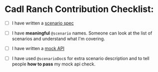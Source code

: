 # Cadl Ranch Contribution Checklist:

- [ ] I have written a [scenario spec](../docs/writing-scenario-spec.md)
- [ ] I have **meaningful** `@scenario` names. Someone can look at the list of scenarios and understand what I'm covering.
- [ ] I have written a [mock API](../docs/writing-mock-apis.md)
- [ ] I have used `@scenarioDoc`s for extra scenario description and to tell people **how to pass** my mock api check.

